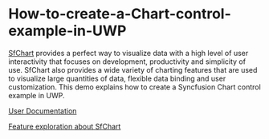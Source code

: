 # How-to-create-a-Chart-control-example-in-UWP

[SfChart](https://help.syncfusion.com/cr/uwp/Syncfusion.UI.Xaml.Charts.SfChart.html) provides a perfect way to visualize data with a high level of user interactivity that focuses on development, productivity and simplicity of use. SfChart also provides a wide variety of charting features that are used to visualize large quantities of data, flexible data binding and user customization.
This demo explains how to create a Syncfusion Chart control example in UWP.

[User Documentation](https://help.syncfusion.com/uwp/charts/overview)

[Feature exploration about SfChart](https://www.syncfusion.com/uwp-ui-controls/charts)
